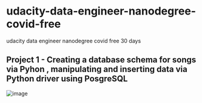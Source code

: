 # udacity-data-engineer-nanodegree-covid-free
udacity data engineer nanodegree covid free 30  days


## Project 1 - Creating a database schema for songs via Pyhon , manipulating and inserting data  via Python driver using PosgreSQL
![image](https://user-images.githubusercontent.com/7158671/78866949-fa12ee00-7a48-11ea-8e4c-c6e9053524c8.png)
